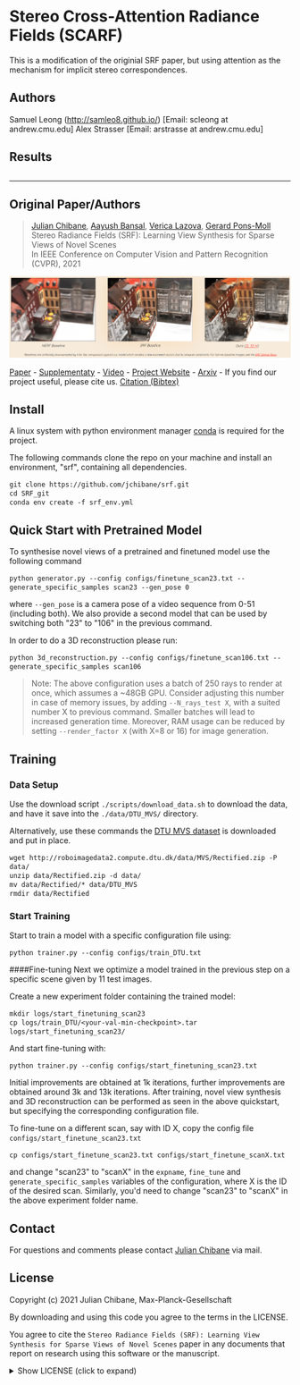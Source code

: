 
# Stereo Cross-Attention Radiance Fields (SCARF)

This is a modification of the originial SRF paper, but using attention as the mechanism for implicit stereo correspondences.

## Authors

Samuel Leong (http://samleo8.github.io/) [Email: scleong at andrew.cmu.edu]
Alex Strasser [Email: arstrasse at andrew.cmu.edu]

## Results

## 

---

## Original Paper/Authors

> [Julian Chibane](http://virtualhumans.mpi-inf.mpg.de/people/Chibane.html), 
> [Aayush Bansal](http://www.cs.cmu.edu/~aayushb/),
> [Verica Lazova](http://virtualhumans.mpi-inf.mpg.de/people/Lazova.html),
> [Gerard Pons-Moll](http://virtualhumans.mpi-inf.mpg.de/people/pons-moll.html) <br />
> Stereo Radiance Fields (SRF): Learning View Synthesis for Sparse Views of Novel Scenes <br />
> In IEEE Conference on Computer Vision and Pattern Recognition (CVPR), 2021

![Teaser](teaser.png)

[Paper](https://virtualhumans.mpi-inf.mpg.de/papers/chibane21SRF/chibane21srf.pdf) - 
[Supplementaty](https://virtualhumans.mpi-inf.mpg.de/papers/chibane21SRF/chibane21srf_supp.pdf) -
[Video](https://virtualhumans.mpi-inf.mpg.de/srf/#video) -
[Project Website](https://virtualhumans.mpi-inf.mpg.de/srf/) -
[Arxiv](https://arxiv.org/abs/2104.06935) -
If you find our project useful, please cite us. [Citation (Bibtex)](https://virtualhumans.mpi-inf.mpg.de/srf/#citation)

## Install
A linux system with python environment manager [conda](https://www.anaconda.com/) is required for the project.

The following commands clone the repo on your machine and install an environment, "srf", containing all dependencies. 
```
git clone https://github.com/jchibane/srf.git
cd SRF_git
conda env create -f srf_env.yml
```
## Quick Start with Pretrained Model

To synthesise novel views of a pretrained and finetuned model use the following command
```
python generator.py --config configs/finetune_scan23.txt --generate_specific_samples scan23 --gen_pose 0
```

where `--gen_pose` is a camera pose of a video sequence from 0-51 (including both). 
We also provide a second model that can be used by switching both "23" to "106" in the previous command.

In order to do a 3D reconstruction please run:
```
python 3d_reconstruction.py --config configs/finetune_scan106.txt --generate_specific_samples scan106
```

> Note: The above configuration uses a batch of 250 rays to render at once, which assumes a ~48GB GPU.
> Consider adjusting this number in case of memory issues, by adding `--N_rays_test X`, with a suited number X to 
> previous command. Smaller batches will lead to increased generation time. Moreover, RAM usage can be reduced by
> setting `--render_factor X` (with X=8 or 16) for image generation.


## Training

### Data Setup

Use the download script `./scripts/download_data.sh` to download the data, and have it save into the `./data/DTU_MVS/` directory.

Alternatively, use these commands the [DTU MVS dataset](https://roboimagedata.compute.dtu.dk/?page_id=36) is downloaded and put in 
place. 
```
wget http://roboimagedata2.compute.dtu.dk/data/MVS/Rectified.zip -P data/
unzip data/Rectified.zip -d data/
mv data/Rectified/* data/DTU_MVS
rmdir data/Rectified
```

### Start Training
Start to train a model with a specific configuration file using:
```
python trainer.py --config configs/train_DTU.txt
```

####Fine-tuning
Next we optimize a model trained in the previous step on a specific scene given by 11 test images.

Create a new experiment folder containing the trained model:
```
mkdir logs/start_finetuning_scan23
cp logs/train_DTU/<your-val-min-checkpoint>.tar logs/start_finetuning_scan23/
```
And start fine-tuning with:
```
python trainer.py --config configs/start_finetuning_scan23.txt
```

Initial improvements are obtained at 1k iterations, further improvements are obtained around 3k and 13k iterations.
After training, novel view synthesis and 3D reconstruction can be performed as seen in the above quickstart, but
specifying the corresponding configuration file.


To fine-tune on a different scan, say with ID X, copy the config file `configs/start_finetune_scan23.txt` 
```
cp configs/start_finetune_scan23.txt configs/start_finetune_scanX.txt
```
and change "scan23" to "scanX" in the `expname`, `fine_tune` and `generate_specific_samples` variables of the
configuration, where X is the ID of the desired scan. Similarly, you'd need to change "scan23" to "scanX" in the above
experiment folder name.


## Contact

For questions and comments please contact [Julian Chibane](http://virtualhumans.mpi-inf.mpg.de/people/Chibane.html) via mail.

## License
Copyright (c) 2021 Julian Chibane, Max-Planck-Gesellschaft

By downloading and using this code you agree to the terms in the LICENSE.

You agree to cite the `Stereo Radiance Fields (SRF): Learning View Synthesis for Sparse Views of Novel Scenes` paper in 
any documents that report on research using this software or the manuscript.


<details>
  <summary> Show LICENSE (click to expand) </summary>
Please read carefully the following terms and conditions and any accompanying documentation before you download and/or use this software and associated documentation files (the "Software").

The authors hereby grant you a non-exclusive, non-transferable, free of charge right to copy, modify, merge, publish, distribute, and sublicense the Software for the sole purpose of performing non-commercial scientific research, non-commercial education, or non-commercial artistic projects.

Any other use, in particular any use for commercial purposes, is prohibited. This includes, without limitation, incorporation in a commercial product, use in a commercial service, or production of other artefacts for commercial purposes.
For commercial inquiries, please see above contact information.

THE SOFTWARE IS PROVIDED "AS IS", WITHOUT WARRANTY OF ANY KIND, EXPRESS OR IMPLIED, INCLUDING BUT NOT LIMITED TO THE WARRANTIES OF MERCHANTABILITY, FITNESS FOR A PARTICULAR PURPOSE AND NONINFRINGEMENT. IN NO EVENT SHALL THE AUTHORS OR COPYRIGHT HOLDERS BE LIABLE FOR ANY CLAIM, DAMAGES OR OTHER LIABILITY, WHETHER IN AN ACTION OF CONTRACT, TORT OR OTHERWISE, ARISING FROM, OUT OF OR IN CONNECTION WITH THE SOFTWARE OR THE USE OR OTHER DEALINGS IN THE SOFTWARE.

You understand and agree that the authors are under no obligation to provide either maintenance services, update services, notices of latent defects, or corrections of defects with regard to the Software. The authors nevertheless reserve the right to update, modify, or discontinue the Software at any time.

The above copyright notice and this permission notice shall be included in all copies or substantial portions of the Software.

</details>

